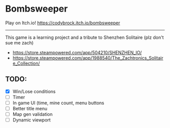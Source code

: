 # Bombsweeper

Play on Itch.io!
https://codybrock.itch.io/bombsweeper

---

This game is a learning project and a tribute to Shenzhen Solitaire (plz don't sue me zach)
- https://store.steampowered.com/app/504210/SHENZHEN_IO/
- https://store.steampowered.com/app/1988540/The_Zachtronics_Solitaire_Collection/

## TODO:
- [x] Win/Lose conditions
- [ ] Timer
- [ ] In game UI (time, mine count, menu buttons
- [ ] Better title menu
- [ ] Map gen validation
- [ ] Dynamic viewport
